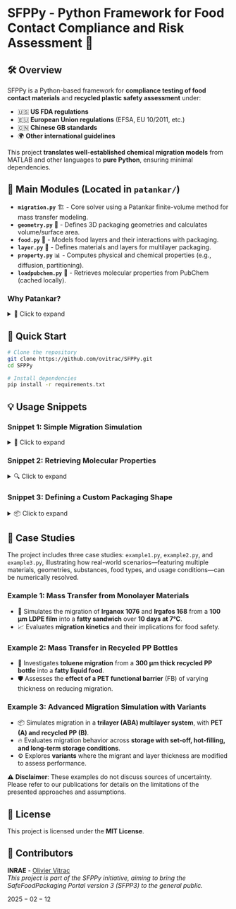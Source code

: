 # SFPPy - Python Framework for Food Contact Compliance and Risk Assessment 🍏

## 🛠️ Overview

SFPPy is a Python-based framework for **compliance testing of food contact materials** and **recycled plastic safety assessment** under:

- 🇺🇸 **US FDA regulations**
- 🇪🇺 **European Union regulations** (EFSA, EU 10/2011, etc.)
- 🇨🇳 **Chinese GB standards**
- 🌍 **Other international guidelines**

This project **translates well-established chemical migration models** from MATLAB and other languages to **pure Python**, ensuring minimal dependencies.

## 📁 Main Modules (Located in `patankar/`)

- **`migration.py`** 🏗️ - Core solver using a Patankar finite-volume method for mass transfer modeling.
- **`geometry.py`** 📐 - Defines 3D packaging geometries and calculates volume/surface area.
- **`food.py`** 🍎 - Models food layers and their interactions with packaging.
- **`layer.py`** 📜 - Defines materials and layers for multilayer packaging.
- **`property.py`** 📊 - Computes physical and chemical properties (e.g., diffusion, partitioning).
- **`loadpubchem.py`** 🔬 - Retrieves molecular properties from PubChem (cached locally).

### Why Patankar?

<details>
  <summary>📜 Click to expand</summary>

> 💡 The `patankar` folder is named in honor of **Suhas V. Patankar**, who developed and popularized the **finite volume method**, which this project adapts for **mass transfer problems with an arbitrary number of Rankine discontinuities**.
>
> 🔧 The modules include a knowledge management system via extensible classes, allowing easy expansion to cover additional cases and implement new prediction methods.

</details>

## 🚀 Quick Start

```bash
# Clone the repository
git clone https://github.com/ovitrac/SFPPy.git
cd SFPPy

# Install dependencies
pip install -r requirements.txt
```

## 💡 Usage Snippets

### Snippet 1: Simple Migration Simulation

<details>
  <summary>📜 Click to expand</summary>

```python
from patankar.food import ethanol  # food database
from patankar.layer import layer  # material database
from patankar.migration import senspatankar  # solver

# Define medium and layers
simulant = ethanol()
A = layer(layername="layer 1 (contact)", D=1e-15, l=50e-6, C0=0)  # SI units
B = layer(layername="layer 2", D=(1e-9, "cm**2/s"), l=(100, "um"))
multilayer = A + B  # layer A is contact (food is on the left)

# Run solver
solution = senspatankar(multilayer, simulant)
solution.plotCF()  # concentration kinetic in the simulant (F) for default times
solution.plotCx()  # concentration profile in the multilayer packaging
```

📝 **Notations**: $D$ is the diffusivity, $l$ is the thickness layer, and $C_0$ is the initial concentration.

</details>

### Snippet 2: Retrieving Molecular Properties

<details>
  <summary>🔍 Click to expand</summary>

```python
from patankar.loadpubchem import migrant  # connect to pubchem for missing substances

m = migrant(name="bisphenol A")
print(m.M, m.logP)  # Molecular weight & logP value
```

💡 The examples show how to inject `m` into layers (e.g., `multilayer` in snippet 1) to get customized simulations for specific substances and polymers.

</details>

### Snippet 3: Defining a Custom Packaging Shape

<details>
  <summary>📦 Click to expand</summary>

```python
from patankar.geometry import Packaging3D

pkg = Packaging3D('bottle', body_radius=(5, 'cm'), body_height=(0.2, 'm'),
                  neck_radius=(19, "mm"), neck_height=(40, "mm"))
vol, area = pkg.get_volume_and_area()
print("Volume (m³):", vol)
print("Surface Area (m²):", area)
```

💡 The examples show how to use either `pkg` or its properties to achieve mass transfer simulation for a specific geometry.

⚠️ **Note**: To efficiently simulate the migration of substances from packaging materials, SFPPy **unfolds complex 3D packaging geometries** into an equivalent **1D representation**. This transformation assumes that **substance desorption is predominantly governed by diffusion within the walls** of the packaging.

🔍 The `geometry.py` module provides tools to compute **surface-area-to-volume ratios**, extract wall thicknesses, and generate equivalent **1D models** for mass transfer simulations.

</details>

## 📖 Case Studies

The project includes three case studies: `example1.py`, `example2.py`, and `example3.py`, illustrating how real-world scenarios—featuring multiple materials, geometries, substances, food types, and usage conditions—can be numerically resolved.

### Example 1: **Mass Transfer from Monolayer Materials**

- 🥪 Simulates the migration of **Irganox 1076** and **Irgafos 168** from a **100 µm LDPE film** into a **fatty sandwich** over **10 days at 7°C**.
- 📈 Evaluates **migration kinetics** and their implications for food safety.

### Example 2: **Mass Transfer in Recycled PP Bottles**

- 🍼 Investigates **toluene migration** from a **300 µm thick recycled PP bottle** into a **fatty liquid food**.
- 🛡️ Assesses the **effect of a PET functional barrier** (FB) of varying thickness on reducing migration.

### Example 3: **Advanced Migration Simulation with Variants**

- 📦 Simulates migration in a **trilayer (ABA) multilayer system**, with **PET (A) and recycled PP (B)**.
- 🔥 Evaluates migration behavior across **storage with set-off, hot-filling, and long-term storage conditions**.
- ⚙️ Explores **variants** where the migrant and layer thickness are modified to assess performance.

⚠️ **Disclaimer**: These examples do not discuss sources of uncertainty. Please refer to our publications for details on the limitations of the presented approaches and assumptions.

## 📜 License

This project is licensed under the **MIT License**.

## 🤝 Contributors

**INRAE** - [Olivier Vitrac](mailto:olivier.vitrac@agroparistech.fr)  
*This project is part of the SFPPy initiative, aiming to bring the SafeFoodPackaging Portal version 3 (SFPP3) to the general public.*

$2025-02-12$
